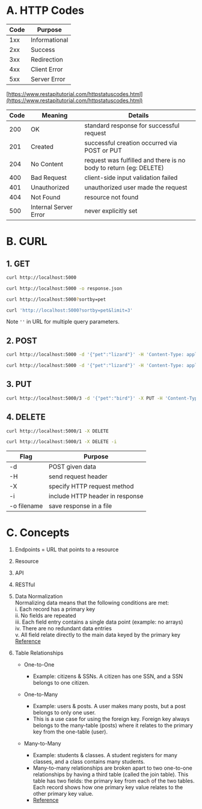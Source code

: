 # A. HTTP Codes

| Code | Purpose       |
| ---- | ------------- |
| 1xx  | Informational |
| 2xx  | Success       |
| 3xx  | Redirection   |
| 4xx  | Client Error  |
| 5xx  | Server Error  |

[https://www.restapitutorial.com/httpstatuscodes.html](https://www.restapitutorial.com/httpstatuscodes.html)

| Code | Meaning               | Details                                                           |
| ---- | --------------------- | ----------------------------------------------------------------- |
| 200  | OK                    | standard response for successful request                          |
| 201  | Created               | successful creation occurred via POST or PUT                      |
| 204  | No Content            | request was fulfilled and there is no body to return (eg: DELETE) |
| 400  | Bad Request           | client-side input validation failed                               |
| 401  | Unauthorized          | unauthorized user made the request                                |
| 404  | Not Found             | resource not found                                                |
| 500  | Internal Server Error | never explicitly set                                              |

# B. CURL

## 1. GET

```bash
curl http://localhost:5000
```

```bash
curl http://localhost:5000 -o response.json
```

```bash
curl http://localhost:5000?sortby=pet
```

```bash
curl 'http://localhost:5000?sortby=pet&limit=3'
```

Note `''` in URL for multiple query parameters.

## 2. POST

```bash
curl http://localhost:5000 -d '{"pet":"lizard"}' -H 'Content-Type: application/json'
```

```bash
curl http://localhost:5000 -d '{"pet":"lizard"}' -H 'Content-Type: application/json' -H 'name:divya' -H 'password: password'  # send authentication credentials
```

## 3. PUT

```bash
curl http://localhost:5000/3 -d '{"pet":"bird"}' -X PUT -H 'Content-Type: application/json'
```

## 4. DELETE

```bash
curl http://localhost:5000/1 -X DELETE
```

```bash
curl http://localhost:5000/1 -X DELETE -i
```

| Flag        | Purpose                         |
| ----------- | ------------------------------- |
| -d          | POST given data                 |
| -H          | send request header             |
| -X          | specify HTTP request method     |
| -i          | include HTTP header in response |
| -o filename | save response in a file         |

# C. Concepts

1. Endpoints = URL that points to a resource
2. Resource
3. API
4. RESTful

5. Data Normalization  
Normalizing data means that the following conditions are met:  
    i. Each record has a primary key  
    ii. No fields are repeated  
    iii. Each field entry contains a single data point (example: no arrays)  
    iv. There are no redundant data entries  
    v. All field relate directly to the main data keyed by the primary key  
[Reference](https://www.youtube.com/watch?v=TUsoTNch95w)

6. Table Relationships
    - One-to-One
        - Example: citizens & SSNs. A citizen has one SSN, and a SSN belongs to one citizen.

    - One-to-Many
        - Example: users & posts. A user makes many posts, but a post belongs to only one user.
        - This is a use case for using the foreign key. Foreign key always belongs to the many-table (posts) where it relates to the primary key from the one-table (user).

    - Many-to-Many
        - Example: students & classes. A student registers for many classes, and a class contains many students.
        - Many-to-many relationships are broken apart to two one-to-one relationships by having a third table (called the join table). This table has two fields: the primary key from each of the two tables. Each record shows how one primary key value relates to the other primary key value.
        - [Reference](https://www.youtube.com/watch?v=-Bau_Ed18Og)